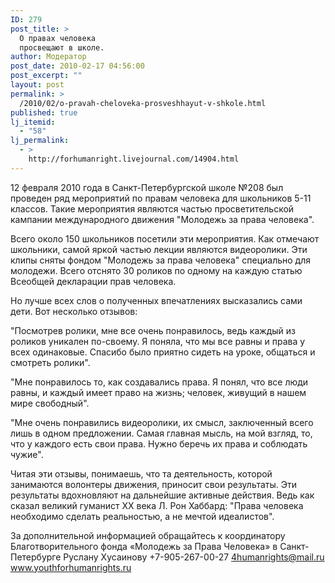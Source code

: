 ```yaml
---
ID: 279
post_title: >
  О правах человека
  просвещают в школе.
author: Модератор
post_date: 2010-02-17 04:56:00
post_excerpt: ""
layout: post
permalink: >
  /2010/02/o-pravah-cheloveka-prosveshhayut-v-shkole.html
published: true
lj_itemid:
  - "58"
lj_permalink:
  - >
    http://forhumanright.livejournal.com/14904.html
---
```

12 февраля 2010 года в Санкт-Петербургской школе №208 был проведен ряд мероприятий по правам человека для школьников 5-11 классов. Такие мероприятия являются частью просветительской кампании международного движения  "Молодежь за права человека".

Всего около 150 школьников посетили эти мероприятия. Как отмечают школьники, самой яркой частью лекции являются видеоролики. Эти клипы сняты фондом "Молодежь за права человека" специально для молодежи. Всего отснято 30 роликов по одному на каждую статью Всеобщей декларации прав человека. 

Но лучше всех слов о полученных впечатлениях высказались сами дети. Вот несколько отзывов: 

"Посмотрев ролики, мне все очень понравилось, ведь каждый из роликов уникален по-своему. Я поняла, что мы все равны и права у всех одинаковые. Спасибо было приятно сидеть на уроке, общаться и смотреть ролики". 

"Мне понравилось то, как создавались права. Я понял, что все люди равны, и каждый имеет право на жизнь; человек, живущий в нашем мире свободный". 

"Мне очень понравились видеоролики, их смысл, заключенный всего лишь в одном предложении. Самая главная мысль, на мой взгляд, то, что у каждого есть свои права. Нужно беречь их права и соблюдать чужие". 

Читая эти отзывы, понимаешь, что та деятельность, которой занимаются волонтеры движения, приносит свои результаты. Эти результаты вдохновляют на дальнейшие активные действия. Ведь как сказал великий гуманист ХХ века Л. Рон Хаббард: "Права человека необходимо сделать реальностью, а не мечтой идеалистов".

За дополнительной информацией обращайтесь к координатору
Благотворительного фонда «Молодежь за Права Человека» в Санкт-Петербурге
Руслану Хусаинову
+7-905-267-00-27
4humanrights@mail.ru
www.youthforhumanrights.ru
